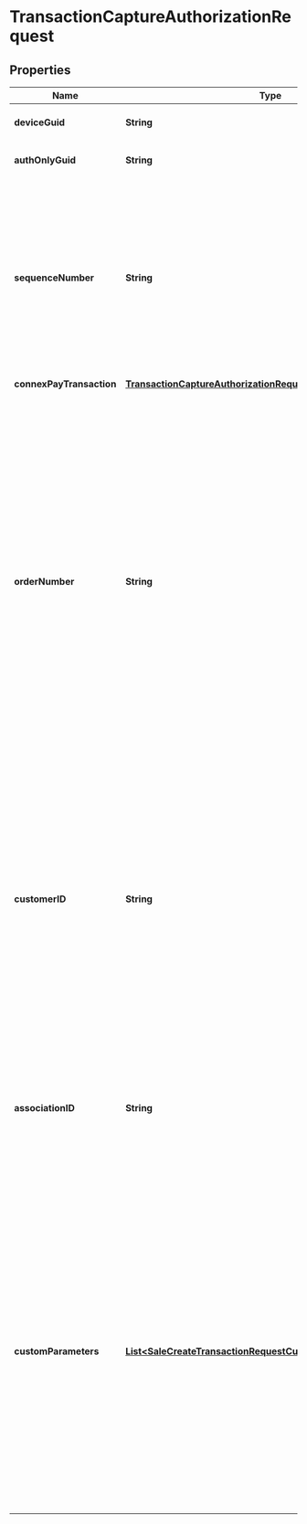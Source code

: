 

# TransactionCaptureAuthorizationRequest


## Properties

| Name | Type | Description | Notes |
|------------ | ------------- | ------------- | -------------|
|**deviceGuid** | **String** | Device&#39;s Guid provided by ConnexPay. |  |
|**authOnlyGuid** | **String** | Guid received from the AuthOnly operation. |  |
|**sequenceNumber** | **String** | Transaction sequence number within client environment. Provide a unique SequenceNumber for each new request. If the same value is sent within 30 minutes it will be considered a duplicate request. Note: value is not searchable or reportable in ConnexPay portal.  Alphanumeric. |  [optional] |
|**connexPayTransaction** | [**TransactionCaptureAuthorizationRequestConnexPayTransaction**](TransactionCaptureAuthorizationRequestConnexPayTransaction.md) |  |  [optional] |
|**orderNumber** | **String** | This is the most common number you&#39;ll see throughout the ConnexPay Portal. Transaction ID within client environment associated with the order. The value is searchable and reportable in the ConnexPay portal. This value may be sent in multiple instances of the integration for multiple purposes. Customers in the travel space often send the Record Locator/PNR in this field. The maximum length is 50 alpha-numeric characters and allows dashes ( - ). If you provided an order number in the AUTH request it will be overwritten with the order number in the CAPTURE endpoint. |  [optional] |
|**customerID** | **String** | Transaction ID within client environment associated with the customer. This value acts as a secondary identifier in conjunction with OrderNumber. The value is searchable and reportable in the ConnexPay portal. This value may be sent in multiple times within the integration for multiple purposes. The maximum length is 100 characters and is alpha-numeric. |  [optional] |
|**associationID** | **String** | Utilize the Association ID field to tie a virtual card to a sale or sales. For example, if you have several sales and one virtual card payment to a supplier, you can add association ID to the sales and the virtual card for downstream reporting. |  [optional] |
|**customParameters** | [**List&lt;SaleCreateTransactionRequestCustomParametersInner&gt;**](SaleCreateTransactionRequestCustomParametersInner.md) | You can add custom parameters to your sale request in the event that you need to associate additional information with the pay-in. For example, if you want to add an invoice number you would include the custom parameters object with the name parameter &#x3D; \&quot;invoice\&quot; and the value parameter as the invoice number. This requires customized reporting so you&#39;ll need to work with your implementations specialist to determine what&#39;s required. |  [optional] |



